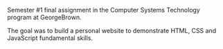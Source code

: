 Semester #1 final assignment in the Computer Systems Technology program at GeorgeBrown.

The goal was to build a personal website to demonstrate HTML, CSS and JavaScript fundamental skills.
